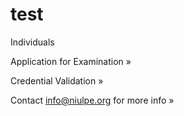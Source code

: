test
====

Individuals

Application for Examination » 

Credential Validation »



Contact info@niulpe.org for more info »

